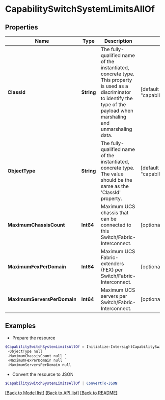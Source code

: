 # CapabilitySwitchSystemLimitsAllOf
## Properties

Name | Type | Description | Notes
------------ | ------------- | ------------- | -------------
**ClassId** | **String** | The fully-qualified name of the instantiated, concrete type. This property is used as a discriminator to identify the type of the payload when marshaling and unmarshaling data. | [default to "capability.SwitchSystemLimits"]
**ObjectType** | **String** | The fully-qualified name of the instantiated, concrete type. The value should be the same as the &#39;ClassId&#39; property. | [default to "capability.SwitchSystemLimits"]
**MaximumChassisCount** | **Int64** | Maximum UCS chassis that can be connected to this Switch/Fabric-Interconnect. | [optional] 
**MaximumFexPerDomain** | **Int64** | Maximum UCS Fabric-extenders (FEX) per Switch/Fabric-Interconnect. | [optional] 
**MaximumServersPerDomain** | **Int64** | Maximum UCS servers per Switch/Fabric-Interconnect. | [optional] 

## Examples

- Prepare the resource
```powershell
$CapabilitySwitchSystemLimitsAllOf = Initialize-IntersightCapabilitySwitchSystemLimitsAllOf  -ClassId null `
 -ObjectType null `
 -MaximumChassisCount null `
 -MaximumFexPerDomain null `
 -MaximumServersPerDomain null
```

- Convert the resource to JSON
```powershell
$CapabilitySwitchSystemLimitsAllOf | ConvertTo-JSON
```

[[Back to Model list]](../README.md#documentation-for-models) [[Back to API list]](../README.md#documentation-for-api-endpoints) [[Back to README]](../README.md)

